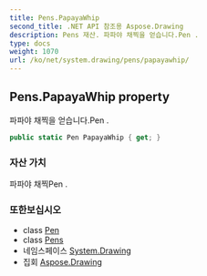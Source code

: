 ```yaml
---
title: Pens.PapayaWhip
second_title: .NET API 참조용 Aspose.Drawing
description: Pens 재산. 파파야 채찍을 얻습니다.Pen .
type: docs
weight: 1070
url: /ko/net/system.drawing/pens/papayawhip/
---
```

## Pens.PapayaWhip property

파파야 채찍을 얻습니다.Pen .

```csharp
public static Pen PapayaWhip { get; }
```

### 자산 가치

파파야 채찍Pen .

### 또한보십시오

* class [Pen](../../pen/)
* class [Pens](../)
* 네임스페이스 [System.Drawing](../../pens/)
* 집회 [Aspose.Drawing](../../../)


